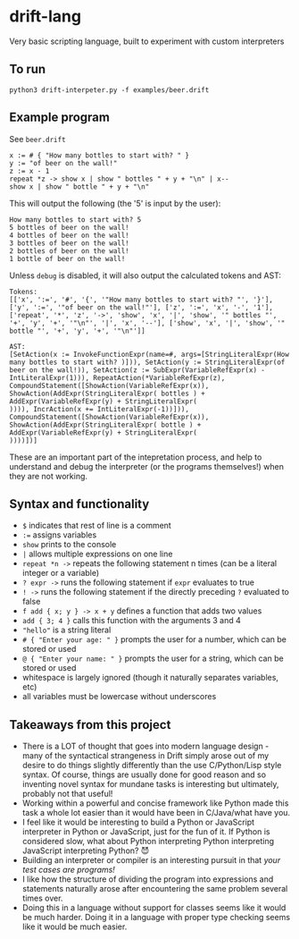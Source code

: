 # drift-lang

Very basic scripting language, built to experiment with custom interpreters

## To run

```
python3 drift-interpeter.py -f examples/beer.drift
```

## Example program

See `beer.drift`

```
x := # { "How many bottles to start with? " }
y := "of beer on the wall!"
z := x - 1
repeat *z -> show x | show " bottles " + y + "\n" | x--
show x | show " bottle " + y + "\n"
```

This will output the following (the '5' is input by the user):

```
How many bottles to start with? 5
5 bottles of beer on the wall!
4 bottles of beer on the wall!
3 bottles of beer on the wall!
2 bottles of beer on the wall!
1 bottle of beer on the wall!
```

Unless `debug` is disabled, it will also output the calculated tokens and AST:

```
Tokens:
[['x', ':=', '#', '{', '"How many bottles to start with? "', '}'], ['y', ':=', '"of beer on the wall!"'], ['z', ':=', 'x', '-', '1'], ['repeat', '*', 'z', '->', 'show', 'x', '|', 'show', '" bottles "', '+', 'y', '+', '"\n"', '|', 'x', '--'], ['show', 'x', '|', 'show', '" bottle "', '+', 'y', '+', '"\n"']]

AST:
[SetAction(x := InvokeFunctionExpr(name=#, args=[StringLiteralExpr(How many bottles to start with? )])), SetAction(y := StringLiteralExpr(of beer on the wall!)), SetAction(z := SubExpr(VariableRefExpr(x) - IntLiteralExpr(1))), RepeatAction(*VariableRefExpr(z), CompoundStatement([ShowAction(VariableRefExpr(x)), ShowAction(AddExpr(StringLiteralExpr( bottles ) + AddExpr(VariableRefExpr(y) + StringLiteralExpr(
)))), IncrAction(x += IntLiteralExpr(-1))])), CompoundStatement([ShowAction(VariableRefExpr(x)), ShowAction(AddExpr(StringLiteralExpr( bottle ) + AddExpr(VariableRefExpr(y) + StringLiteralExpr(
))))])]
```

These are an important part of the intepretation process, and help to understand and debug the interpreter (or the programs themselves!) when they are not working.

## Syntax and functionality

- `$` indicates that rest of line is a comment
- `:=` assigns variables
- `show` prints to the console
- `|` allows multiple expressions on one line
- `repeat *n ->` repeats the following statement n times (can be a literal integer or a variable)
- `? expr ->` runs the following statement if `expr` evaluates to true
- `! ->` runs the following statement if the directly preceding `?` evaluated to false
- `f add { x; y } -> x + y` defines a function that adds two values
- `add { 3; 4 }` calls this function with the arguments 3 and 4
- `"hello"` is a string literal
- `# { "Enter your age: " }` prompts the user for a number, which can be stored or used
- `@ { "Enter your name: " }` prompts the user for a string, which can be stored or used
- whitespace is largely ignored (though it naturally separates variables, etc)
- all variables must be lowercase without underscores

## Takeaways from this project

- There is a LOT of thought that goes into modern language design - many of the syntactical strangeness in Drift simply arose out of my desire to do things slightly differently than the use C/Python/Lisp style syntax. Of course, things are usually done for good reason and so inventing novel syntax for mundane tasks is interesting but ultimately, probably not that useful!
- Working within a powerful and concise framework like Python made this task a whole lot easier than it would have been in C/Java/what have you.
- I feel like it would be interesting to build a Python or JavaScript interpreter in Python or JavaScript, just for the fun of it. If Python is considered slow, what about Python interpreting Python interpreting JavaScript interpreting Python? 😈
- Building an interpreter or compiler is an interesting pursuit in that *your test cases are programs!*
- I like how the structure of dividing the program into expressions and statements naturally arose after encountering the same problem several times over.
- Doing this in a language without support for classes seems like it would be much harder. Doing it in a language with proper type checking seems like it would be much easier.
